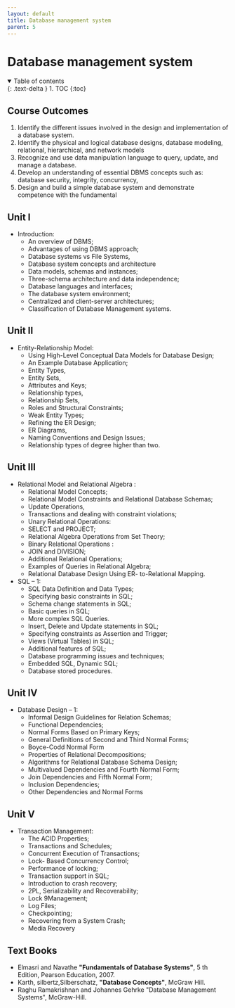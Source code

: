 ```yaml
---
layout: default
title: Database management system 
parent: 5
---
```


# Database management system 

<details open markdown="block">
  <summary>
    Table of contents
  </summary>
  {: .text-delta }
1. TOC
{:toc}
</details>

## Course Outcomes

1. Identify the different issues involved in the design and implementation of a database system.
2. Identify the physical and logical database designs, database modeling, relational, 
   hierarchical, and network models
3. Recognize and use data manipulation language to query, update, and manage a database.
4. Develop an understanding of essential DBMS concepts such as: database security, integrity, concurrency,
5. Design and build a simple database system and demonstrate competence with the fundamental

## Unit I

- Introduction: 
  - An overview of DBMS; 
  - Advantages of using DBMS approach; 
  - Database systems vs File Systems, 
  - Database system concepts and architecture 
  - Data models, schemas and instances; 
  - Three-schema architecture and data independence; 
  - Database languages and interfaces; 
  - The database system environment; 
  - Centralized and client-server architectures; 
  - Classification of Database Management systems.


## Unit II

- Entity-Relationship Model: 
  - Using High-Level Conceptual Data Models for Database Design; 
  - An Example Database Application; 
  - Entity Types, 
  - Entity Sets, 
  - Attributes and Keys; 
  - Relationship types, 
  - Relationship Sets, 
  - Roles and Structural Constraints; 
  - Weak Entity Types; 
  - Refining the ER Design; 
  - ER Diagrams, 
  - Naming Conventions and Design Issues; 
  - Relationship types of degree higher than two.

## Unit III

- Relational Model and Relational Algebra : 
  - Relational Model Concepts; 
  - Relational Model Constraints and Relational Database Schemas; 
  - Update Operations, 
  - Transactions and dealing with constraint violations; 
  - Unary Relational Operations: 
  - SELECT and PROJECT; 
  - Relational Algebra Operations from Set Theory; 
  - Binary Relational Operations : 
  - JOIN and DIVISION; 
  - Additional Relational Operations;
  - Examples of Queries in Relational Algebra; 
  - Relational Database Design Using ER- to-Relational Mapping.
- SQL – 1: 
  - SQL Data Definition and Data Types; 
  - Specifying basic constraints in SQL; 
  - Schema change statements in SQL; 
  - Basic queries in SQL; 
  - More complex SQL Queries.
  - Insert, Delete and Update statements in SQL; 
  - Specifying constraints as Assertion and Trigger; 
  - Views (Virtual Tables) in SQL; 
  - Additional features of SQL; 
  - Database programming issues and techniques; 
  - Embedded SQL, Dynamic SQL; 
  - Database stored procedures.

## Unit IV

- Database Design – 1: 
  - Informal Design Guidelines for Relation Schemas; 
  - Functional Dependencies; 
  - Normal Forms Based on Primary Keys; 
  - General Definitions of Second and Third Normal Forms; 
  - Boyce-Codd Normal Form 
  - Properties of Relational Decompositions; 
  - Algorithms for Relational Database Schema Design; 
  - Multivalued Dependencies and Fourth Normal Form; 
  - Join Dependencies and Fifth Normal Form; 
  - Inclusion Dependencies; 
  - Other Dependencies and Normal Forms 

## Unit V

- Transaction Management: 
  - The ACID Properties; 
  - Transactions and Schedules; 
  - Concurrent Execution of Transactions; 
  - Lock- Based Concurrency Control; 
  - Performance of locking; 
  - Transaction support in SQL; 
  - Introduction to crash recovery; 
  - 2PL, Serializability and Recoverability; 
  - Lock 9Management; 
  - Log Files; 
  - Checkpointing; 
  - Recovering from a System Crash; 
  - Media Recovery

## Text Books

- Elmasri and Navathe 
  **"Fundamentals of Database Systems"**,
  5 th Edition, Pearson Education, 2007.
- Karth, silbertz,Silberschatz,
  **"Database Concepts"**,
  McGraw Hill.
- Raghu Ramakrishnan and Johannes Gehrke
  "Database Management Systems",
  McGraw-Hill.